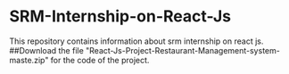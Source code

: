 # SRM-Internship-on-React-Js
This repository contains information about srm internship on react js.
##Download the file "React-Js-Project-Restaurant-Management-system-maste.zip" for the code of the project.

